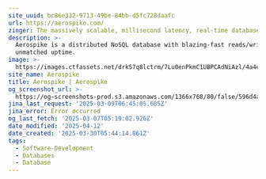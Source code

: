 ```yaml
---
site_uuid: bc86e332-9713-49be-84bb-d5fc728daafc
url: https://aerospike.com/
zinger: The massively scalable, millisecond latency, real-time database.
description: >-
  Aerospike is a distributed NoSQL database with blazing-fast reads/writes and
  unmatched uptime.
image: >-
  https://images.ctfassets.net/drk57q8lctrm/7Lu0enPkmC1UBPCAdNiAzl/4a4e59826fdb8ad861c52dd669b73a57/default_feature_image_1.webp?w=1200&h=630&fit=crop&f=left
site_name: Aerospike
title: Aerospike | Aerospike
og_screenshot_url: >-
  https://og-screenshots-prod.s3.amazonaws.com/1366x768/80/false/596d4aa0511326d039f40b456b3a6788edbf4c229e7cfa0312c22fef2e0b8801.jpeg
jina_last_request: '2025-03-09T06:45:05.685Z'
jina_error: Error occurred
og_last_fetch: '2025-03-07T05:19:02.926Z'
date_modified: '2025-04-12'
date_created: '2025-03-30T05:44:14.861Z'
tags:
  - Software-Development
  - Databases
  - Database
---
```












